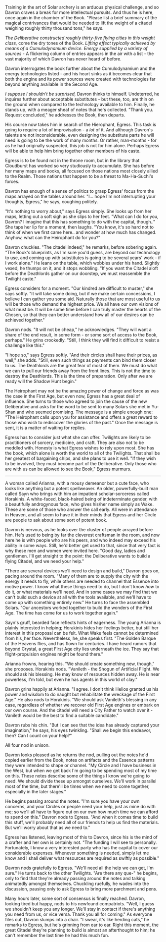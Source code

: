 Training in the art of Solar archery is an arduous physical challenge, and so Davron craves a break for more intellectual pursuits. And thus he is here, once again in the chamber of the Book. "Please list a brief summary of the magical contrivances that would be needed to lift the weight of a citadel weighing roughly thirty thousand tons," he says.

_The Deliberative constructed roughly thirty-five flying cities in this weight class,_ come the dry tones of the Book. _Lifting effect typically achieved by means of a Cumulodynamium device. Energy supplied by a variety of sources -_ A flickering column of entries appears in the air with a list - the vast majority of which Davron has never heard of before.

Davron interrogates the book further about the Cumulodynamium and the energy technologies listed - and his heart sinks as it becomes clear that both the engine and its power sources were created with technologies far beyond anything available in the Second Age.

_I suppose I shouldn't be surprised,_ Davron thinks to himself. Undeterred, he inquires further about acceptable substitutes - but these, too, are thin on the ground when compared to the technology available to him. Finally, he stands up, with a meager sheaf of notes that he's collected. "Thank you. Request concluded," he addresses the Book, then departs.

His course now takes him in search of the Hierophant, Egress. This task is going to require a lot of improvisation - a _lot_ of it. And although Davron's talents are not inconsiderable, even designing the substitute parts he will need is going to be the work of many months. Or rather, man-months - for as he had originally suspected, this job is not for him alone. Perhaps Egress will be able to help him bring together other members of his caste.

Egress is to be found not in the throne room, but in the library that Cloudburst has worked so very studiously to accumulate. She has before her many maps and books, all focused on those nations most closely allied to the Realm. Those nations that happen to be a threat to Ma-Ha-Suchi's forces.

Davron has enough of a sense of politics to grasp Egress' focus from the maps arrayed on the tables around her. "I... hope I'm not interrupting your thoughts, Egress," he says, coughing politely.

"It's nothing to worry about," says Egress simply. She looks up from her maps, letting out a soft sigh as she slips to her feet. "What can I do for you, Davron? I imagine that this has something to do with the capital, though.." She taps her lip for a moment, then laughs. "You know, it's so hard not to think of when we first came here.. and wonder at how much has changed. Anyhow, what can the Heirophant do for you?"

Davron chuckles. "The citadel indeed," he remarks, before sobering again. "The Book's blueprints, as I'm sure you'd guess, are beyond our technology to use, and coming up with substitutes is going to be several years' work - if I work alone." He leans on the table, which wobbles under his hand. Slightly vexed, he thumps on it, and it stops wobbling. "If you want the Citadel aloft before the Deathlords gather on our doorstep, we must reassemble the Twilight caste."

Egress considers for a moment. "Our kindred are difficult to muster," she says softly. "It will take some doing, but if we make certain concessions, I believe I can gather you some aid. Naturally those that are most useful to us will be those who demand the highest price. We all have our own visions of what must be. It will be some time before I can truly master the hearts of the Chosen, so that they can better understand how all of our desires can be achieved together."

Davron nods. "It will not be cheap," he acknowledges. "They will want a share of the end result, in some form - or some sort of access to the Book, perhaps." He grins crookedly. "Still, I think they will find it difficult to resist a challenge like this."

"I hope so," says Egress softly. "And their circles shall have their prices, as well," she adds. "Still, even such things as payments can bind them closer to us. The Deathlords are the great fear of most of them. We must do what we can to pull our friends away from the front lines. This is not the time to destroy the Deathlords. This is the time of preparation. Only after we are ready will the Shadow Hunt begin."

The Heirophant may not be the amazing power of change and force as was the case in the First Age, but even now, Egress has a great deal of influence. She turns to those who agreed to join the cause of the new Deliberative and asks for the word to be sent to many Solars she met in Yu-Shan and who seemed promising. The message is a simple enough one: "The Heirophant calls upon you for assistance and offers a great reward to those who wish to rediscover the glories of the past." Once the message is sent, it is a matter of waiting for replies.

Egress has to consider just what she can offer. Twilights are likely to be practitioners of sorcery, medicine, and craft. They are also not to be meddled with. Honesty is what Egress wishes to rely upon most. She has the book, which alone is worth the world to all of the Twilights. That shall be her greatest of bargaining chips, and she plans to use it well. "If they wish to be involved, they must become part of the Deliberative. Only those who are with us can be allowed to see the Book," Egress murmurs.

---

A woman called Arianna, with a mousy demeanor but a cute face, who looks like anything but a potent spellweaver. An older, powerfully-built man called Sayn who brings with him an impatient scholar-sorceress called Horakinis. A white-faced, black-haired being of indeterminate gender, with a beautifully androgynous face, who gives his/her name simply as Wake. These are some of those who answer the call early. All were in attendance in Heaven, and all seem to have it in their minds that Egress and her Circle are people to ask about some sort of potent book.

Davron is nervous, as he looks over the cluster of people arrayed before him. He's used to being by far the cleverest craftsman in the room, and now here he is with people who are his peers, and who indeed may exceed his ability in some ways. Still, he'd better get used to that, since that very fact is why these men and women were invited here. "Good day, ladies and gentlemen. I'll get straight to the point: the Deliberative wants to build a flying Citadel, and we need your help."

"There are several devices we'll need to design and build," Davron goes on, pacing around the room. "Many of them are to supply the city with the energy it needs to fly, while others are needed to channel that Essence into motive power. I know what these things need to do, but I don't know _how_ to do it, or what materials we'll need. And in some cases we may find that we can't build such a device at all with the tools available, and we'll have to come up with something entirely new." He turns to face the assembled Solars. "Our ancestors worked together to build the wonders of the First Age. The time has come for us to work together again."

Sayn's gruff, bearded face reflects hints of eagerness. The young Arianna is plainly interested in helping; Horakinis hides her feelings better, but still her interest in this proposal can be felt. What Wake feels cannot be determined from his_her face. Nevertheless, he_she speaks first. "The Golden Barque of the Heavens flies, and has flown for centuries. I have heard rumors that beyond Crystal, a great First Age city lies underneath the ice. They say that flight-propulsion engines might be found there."

Arianna frowns, hearing this. "We should create something new, though," she proposes. Horakinis nods. "Vanileth - the Shogun of Artificial Flight. We should ask his blessing. He may know of resources hidden away. He is near powerless, I'm told, but even he has agents in this world of clay."

Davron grins happily at Arianna. "I agree. I don't think Helios granted us his power and wisdom to do naught but rehabilitate the wreckage of the First Age." He also nods to Horakinis. "We should ask Vanileth's blessing in any case, regardless of whether we recover old First Age engines or embark on our own course. And the citadel will need a City Father to watch over it - Vanileth would be the best to find a suitable candidate."

Davron rubs his chin. "But I can see that the idea has already captured your imagination," he says, his eyes twinkling. "Shall we begin this endeavor, then? Can I count on your help?"

All four nod in unison.

Davron looks pleased as he returns the nod, pulling out the notes he'd copied earlier from the Book, notes on artifacts and the Essence patterns they were intended to shape or channel. "My Circle and I have business in the West, but when we get back I'm going to be spending most of my time on this. These notes describe some of the things I know we're going to need. We should divide these up amongst ourselves. We'll work in parallel most of the time, but there'll be times when we need to come together, especially in the later stages."

He begins passing around the notes. "I'm sure you have your own concerns, and your Circles or people need your help, just as mine do with me; so we'll all have to figure out on our own how much time we can afford to spend on this." Davron nods to Egress. "And when it comes time to build this stuff, we'll probably need all of our friends to help us find the materials. But we'll worry about that as we need to."

Egress has listened, leaving most of this to Davron, since his is the mind of a crafter and her own is certainly not. "The funding I will see to personally. Fortunately, I know a very interested party who has the capital to cover our considerable expenses. Whenever something is needed, simply let me know and I shall deliver what resources are required as swiftly as possible."

Davron nods gratefully to Egress. "We'll need all the help we can get, I'm sure." He turns back to the other Twilights. "Are there any que-" he begins, only to find that they're already passing around the notes and talking animatedly amongst themselves. Chuckling ruefully, he wades into the discussion, pausing only to ask Egress to bring more parchment and pens.

Many hours later, some sort of consensus is finally reached. Davron, looking tired but happy, nods to his newfound compatriots. "Well, I guess we shouldn't keep you any longer. We'll stay in contact if there's anything you need from us, or vice versa. Thank you all for coming." As everyone files out, Davron slumps into a chair. "I swear, it's like herding cats," he remarks to Egress, but he's grinning from ear to ear. Right this moment, the great Citadel they're planning to build is almost an afterthought to him; he can't remember the last time he had this much fun.
